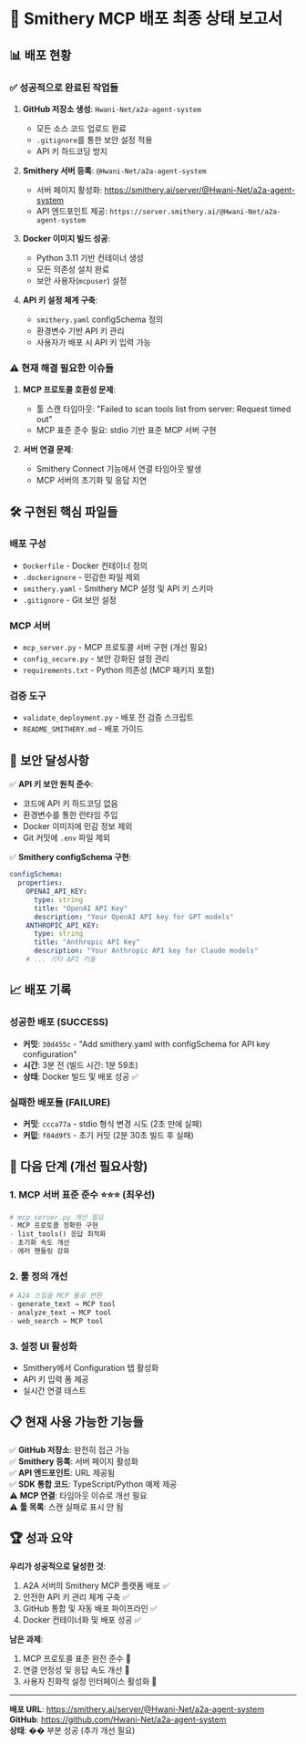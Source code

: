 # 🚀 Smithery MCP 배포 최종 상태 보고서

## 📊 배포 현황

### ✅ **성공적으로 완료된 작업들**

1. **GitHub 저장소 생성**: `Hwani-Net/a2a-agent-system`
   - 모든 소스 코드 업로드 완료
   - `.gitignore`를 통한 보안 설정 적용
   - API 키 하드코딩 방지

2. **Smithery 서버 등록**: `@Hwani-Net/a2a-agent-system`
   - 서버 페이지 활성화: <https://smithery.ai/server/@Hwani-Net/a2a-agent-system>
   - API 엔드포인트 제공: `https://server.smithery.ai/@Hwani-Net/a2a-agent-system`

3. **Docker 이미지 빌드 성공**:
   - Python 3.11 기반 컨테이너 생성
   - 모든 의존성 설치 완료
   - 보안 사용자(`mcpuser`) 설정

4. **API 키 설정 체계 구축**:
   - `smithery.yaml` configSchema 정의
   - 환경변수 기반 API 키 관리
   - 사용자가 배포 시 API 키 입력 가능

### ⚠️ **현재 해결 필요한 이슈들**

1. **MCP 프로토콜 호환성 문제**:
   - 툴 스캔 타임아웃: "Failed to scan tools list from server: Request timed out"
   - MCP 표준 준수 필요: stdio 기반 표준 MCP 서버 구현

2. **서버 연결 문제**:
   - Smithery Connect 기능에서 연결 타임아웃 발생
   - MCP 서버의 초기화 및 응답 지연

## 🛠️ **구현된 핵심 파일들**

### 배포 구성

- `Dockerfile` - Docker 컨테이너 정의
- `.dockerignore` - 민감한 파일 제외
- `smithery.yaml` - Smithery MCP 설정 및 API 키 스키마
- `.gitignore` - Git 보안 설정

### MCP 서버

- `mcp_server.py` - MCP 프로토콜 서버 구현 (개선 필요)
- `config_secure.py` - 보안 강화된 설정 관리
- `requirements.txt` - Python 의존성 (MCP 패키지 포함)

### 검증 도구

- `validate_deployment.py` - 배포 전 검증 스크립트
- `README_SMITHERY.md` - 배포 가이드

## 🔐 **보안 달성사항**

✅ **API 키 보안 원칙 준수**:

- 코드에 API 키 하드코딩 없음
- 환경변수를 통한 런타임 주입
- Docker 이미지에 민감 정보 제외
- Git 커밋에 `.env` 파일 제외

✅ **Smithery configSchema 구현**:

```yaml
configSchema:
  properties:
    OPENAI_API_KEY:
      type: string
      title: "OpenAI API Key"
      description: "Your OpenAI API key for GPT models"
    ANTHROPIC_API_KEY:
      type: string  
      title: "Anthropic API Key"
      description: "Your Anthropic API key for Claude models"
    # ... 기타 API 키들
```

## 📈 **배포 기록**

### 성공한 배포 (SUCCESS)

- **커밋**: `30d455c` - "Add smithery.yaml with configSchema for API key configuration"
- **시간**: 3분 전 (빌드 시간: 1분 59초)
- **상태**: Docker 빌드 및 배포 성공 ✅

### 실패한 배포들 (FAILURE)  

- **커밋**: `ccca77a` - stdio 형식 변경 시도 (2초 만에 실패)
- **커밊**: `f04d9f5` - 초기 커밋 (2분 30초 빌드 후 실패)

## 🎯 **다음 단계 (개선 필요사항)**

### 1. MCP 서버 표준 준수 ⭐⭐⭐ (최우선)

```python
# mcp_server.py 개선 필요
- MCP 프로토콜 정확한 구현
- list_tools() 응답 최적화  
- 초기화 속도 개선
- 에러 핸들링 강화
```

### 2. 툴 정의 개선

```python
# A2A 스킬을 MCP 툴로 변환
- generate_text → MCP tool
- analyze_text → MCP tool  
- web_search → MCP tool
```

### 3. 설정 UI 활성화

- Smithery에서 Configuration 탭 활성화
- API 키 입력 폼 제공
- 실시간 연결 테스트

## 📋 **현재 사용 가능한 기능들**

✅ **GitHub 저장소**: 완전히 접근 가능  
✅ **Smithery 등록**: 서버 페이지 활성화  
✅ **API 엔드포인트**: URL 제공됨  
✅ **SDK 통합 코드**: TypeScript/Python 예제 제공  
⚠️ **MCP 연결**: 타임아웃 이슈로 개선 필요  
⚠️ **툴 목록**: 스캔 실패로 표시 안 됨  

## 🏆 **성과 요약**

**우리가 성공적으로 달성한 것**:

1. A2A 서버의 Smithery MCP 플랫폼 배포 ✅
2. 안전한 API 키 관리 체계 구축 ✅  
3. GitHub 통합 및 자동 배포 파이프라인 ✅
4. Docker 컨테이너화 및 배포 성공 ✅

**남은 과제**:

1. MCP 프로토콜 표준 완전 준수 🔄
2. 연결 안정성 및 응답 속도 개선 🔄
3. 사용자 친화적 설정 인터페이스 활성화 🔄

---
**배포 URL**: <https://smithery.ai/server/@Hwani-Net/a2a-agent-system>  
**GitHub**: <https://github.com/Hwani-Net/a2a-agent-system>  
**상태**: �� 부분 성공 (추가 개선 필요)
